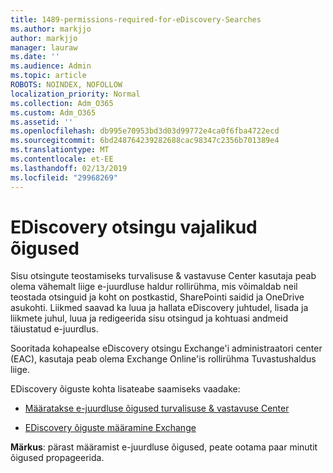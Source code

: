 ```yaml
---
title: 1489-permissions-required-for-eDiscovery-Searches
ms.author: markjjo
author: markjjo
manager: lauraw
ms.date: ''
ms.audience: Admin
ms.topic: article
ROBOTS: NOINDEX, NOFOLLOW
localization_priority: Normal
ms.collection: Adm_O365
ms.custom: Adm_O365
ms.assetid: ''
ms.openlocfilehash: db995e70953bd3d03d99772e4ca0f6fba4722ecd
ms.sourcegitcommit: 6bd248764239282688cac98347c2356b701389e4
ms.translationtype: MT
ms.contentlocale: et-EE
ms.lasthandoff: 02/13/2019
ms.locfileid: "29968269"
---
```

# <a name="permissions-required-for-ediscovery-searches"></a>EDiscovery otsingu vajalikud õigused

Sisu otsingute teostamiseks turvalisuse & vastavuse Center kasutaja peab olema vähemalt liige e-juurdluse haldur rollirühma, mis võimaldab neil teostada otsinguid ja koht on postkastid, SharePointi saidid ja OneDrive asukohti. Liikmed saavad ka luua ja hallata eDiscovery juhtudel, lisada ja liikmete juhul, luua ja redigeerida sisu otsingud ja kohtuasi andmeid täiustatud e-juurdlus.

Sooritada kohapealse eDiscovery otsingu Exchange'i administraatori center (EAC), kasutaja peab olema Exchange Online'is rollirühma Tuvastushaldus liige.

EDiscovery õiguste kohta lisateabe saamiseks vaadake: 

- [Määratakse e-juurdluse õigused turvalisuse & vastavuse Center](https://docs.microsoft.com/office365/securitycompliance/assign-ediscovery-permissions)

- [EDiscovery õiguste määramine Exchange](https://docs.microsoft.com/exchange/security-and-compliance/in-place-ediscovery/assign-ediscovery-permissions)

**Märkus**: pärast määramist e-juurdluse õigused, peate ootama paar minutit õigused propageerida.
